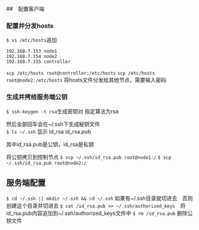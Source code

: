 
##　配置客户端

### 配置并分发hosts
`$ vi /etc/hosts`追加

    192.168.7.153 node1
    192.168.7.154 node2
    192.168.7.155 controller

`scp /etc/hosts root@controller:/etc/hosts`
`scp /etc/hosts root@node2:/etc/hosts`
将hosts文件分发给其他节点，需要输入密码

### 生成并拷给服务端公钥

`$ ssh-keygen -t rsa`生成密钥对 指定算法为rsa

然后全部回车会在~/.ssh下生成秘钥文件    
`$ ls ~/.ssh`
显示
id_rsa  id_rsa.pub

其中id_rsa.pub是公钥，id_rsa是私钥

将公钥拷贝到控制节点
`$ scp ~/.ssh/id_rsa.pub root@node1:/`
`$ scp ~/.ssh/id_rsa.pub root@node2:/`

## 服务端配置

`$ cd ~/.ssh || mkdir ~/.ssh && cd ~/.ssh` 如果有~/.ssh目录就切进去　否则创建这个目录并切进去
`$ cat /id_rsa.pub >> ~/.ssh/authorized_keys`　将id_rsa.pub内容追加到~/.ssh/authorized_keys文件中
`$ rm /id_rsa.pub` 删除公钥文件
